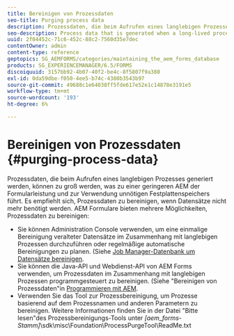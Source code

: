 ```yaml
---
title: Bereinigen von Prozessdaten
seo-title: Purging process data
description: Prozessdaten, die beim Aufrufen eines langlebigen Prozesses generiert werden, können zu groß werden, was zu einer geringeren AEM der Formularleistung und zur Verwendung unnötigen Festplattenspeichers führt. Erfahren Sie, wie Sie Prozessdaten bereinigen können.
seo-description: Process data that is generated when a long-lived process is invoked can become too large, resulting in lower AEM forms performance and the use of unnecessary disk space. See how you can purge process data.
uuid: 2f04452c-71c6-452c-88c2-7560d35e7dec
contentOwner: admin
content-type: reference
geptopics: SG_AEMFORMS/categories/maintaining_the_aem_forms_database
products: SG_EXPERIENCEMANAGER/6.5/FORMS
discoiquuid: 3157bb92-4b07-40f2-be4c-8f5807f9a380
exl-id: 0da59dbe-f050-4ee5-b74c-4380b3543b97
source-git-commit: 49688c1e64038ff5fde617e52e1c14878e3191e5
workflow-type: tm+mt
source-wordcount: '193'
ht-degree: 6%

---
```


# Bereinigen von Prozessdaten {#purging-process-data}

Prozessdaten, die beim Aufrufen eines langlebigen Prozesses generiert werden, können zu groß werden, was zu einer geringeren AEM der Formularleistung und zur Verwendung unnötigen Festplattenspeichers führt. Es empfiehlt sich, Prozessdaten zu bereinigen, wenn Datensätze nicht mehr benötigt werden. AEM Formulare bieten mehrere Möglichkeiten, Prozessdaten zu bereinigen:

* Sie können Administration Console verwenden, um eine einmalige Bereinigung veralteter Datensätze im Zusammenhang mit langlebigen Prozessen durchzuführen oder regelmäßige automatische Bereinigungen zu planen. (Siehe [Job Manager-Datenbank um Datensätze bereinigen](/help/forms/using/admin-help/purge-records-job-manager-database.md#purge-records-from-the-job-manager-database).
* Sie können die Java-API und Webdienst-API von AEM Forms verwenden, um Prozessdaten im Zusammenhang mit langlebigen Prozessen programmgesteuert zu bereinigen. (Siehe &quot;Bereinigen von Prozessdaten&quot;in [Programmieren mit AEM](https://www.adobe.com/go/learn_aemforms_programming_63_de).
* Verwenden Sie das Tool zur Prozessbereinigung, um Prozesse basierend auf dem Prozessnamen und anderen Parametern zu bereinigen. Weitere Informationen finden Sie in der Datei &quot;Bitte lesen&quot;des Prozessbereinigungs-Tools unter *[aem_forms-Stamm]*\sdk\misc\Foundation\ProcessPurgeTool\ReadMe.txt
